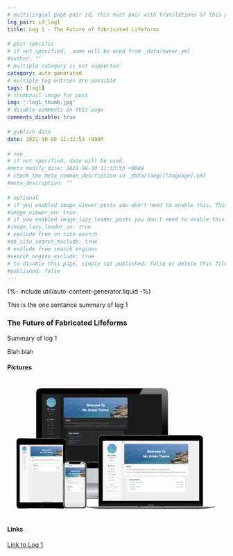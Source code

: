 ```yaml
---
# multilingual page pair id, this must pair with translations of this page. (This name must be unique)
lng_pair: id_log1
title: Log 1 - The Future of Fabricated Lifeforms

# post specific
# if not specified, .name will be used from _data/owner.yml
#author: ""
# multiple category is not supported
category: auto generated
# multiple tag entries are possible
tags: [log1]
# thumbnail image for post
img: ":log1_thumb.jpg"
# disable comments on this page
comments_disable: true

# publish date
date: 2021-10-08 11:32:53 +0900

# seo
# if not specified, date will be used.
#meta_modify_date: 2021-08-10 11:32:53 +0900
# check the meta_common_description in _data/lang/[language].yml
#meta_description: ""

# optional
# if you enabled image_viewer_posts you don't need to enable this. This is only if image_viewer_posts = false
#image_viewer_on: true
# if you enabled image_lazy_loader_posts you don't need to enable this. This is only if image_lazy_loader_posts = false
#image_lazy_loader_on: true
# exclude from on site search
#on_site_search_exclude: true
# exclude from search engines
#search_engine_exclude: true
# to disable this page, simply set published: false or delete this file
#published: false
---
```


{%- include util/auto-content-generator.liquid -%}

<!-- outline-start -->

This is the one sentance summary of log 1

<!-- outline-end -->

### The Future of Fabricated Lifeforms

Summary of log 1

Blah blah

#### Pictures

![Picture of log 1](/assets/img/posts/log1_thumb.jpg)

#### Links

[Link to Log 1](https://docs.google.com/document/d/1-ovpSsBN51r2FuUoHz5AKmY8PhcoqcYVvG2OSZVULYw/edit)